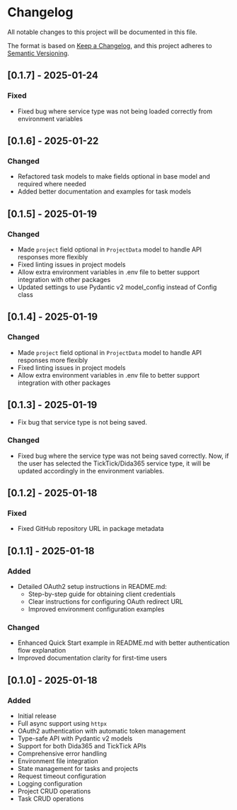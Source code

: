 # Changelog

All notable changes to this project will be documented in this file.

The format is based on [Keep a Changelog](https://keepachangelog.com/en/1.0.0/),
and this project adheres to [Semantic Versioning](https://semver.org/spec/v2.0.0.html).


## [0.1.7] - 2025-01-24

### Fixed
- Fixed bug where service type was not being loaded correctly from environment variables

## [0.1.6] - 2025-01-22

### Changed
- Refactored task models to make fields optional in base model and required where needed
- Added better documentation and examples for task models

## [0.1.5] - 2025-01-19

### Changed
- Made `project` field optional in `ProjectData` model to handle API responses more flexibly
- Fixed linting issues in project models
- Allow extra environment variables in .env file to better support integration with other packages
- Updated settings to use Pydantic v2 model_config instead of Config class

## [0.1.4] - 2025-01-19

### Changed
- Made `project` field optional in `ProjectData` model to handle API responses more flexibly
- Fixed linting issues in project models
- Allow extra environment variables in .env file to better support integration with other packages

## [0.1.3] - 2025-01-19
- Fix bug that service type is not being saved. 

### Changed
- Fixed bug where the service type was not being saved correctly. Now, if the user has selected the TickTick/Dida365 service type, it will be updated accordingly in the environment variables.

## [0.1.2] - 2025-01-18

### Fixed
- Fixed GitHub repository URL in package metadata

## [0.1.1] - 2025-01-18

### Added
- Detailed OAuth2 setup instructions in README.md:
  - Step-by-step guide for obtaining client credentials
  - Clear instructions for configuring OAuth redirect URL
  - Improved environment configuration examples

### Changed
- Enhanced Quick Start example in README.md with better authentication flow explanation
- Improved documentation clarity for first-time users

## [0.1.0] - 2025-01-18

### Added
- Initial release
- Full async support using `httpx`
- OAuth2 authentication with automatic token management
- Type-safe API with Pydantic v2 models
- Support for both Dida365 and TickTick APIs
- Comprehensive error handling
- Environment file integration
- State management for tasks and projects
- Request timeout configuration
- Logging configuration
- Project CRUD operations
- Task CRUD operations